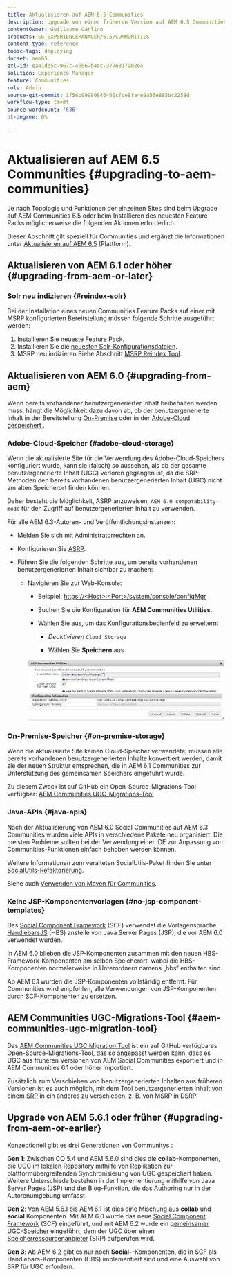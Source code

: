 ```yaml
---
title: Aktualisieren auf AEM 6.5 Communities
description: Upgrade von einer früheren Version auf AEM 6.5 Communities
contentOwner: Guillaume Carlino
products: SG_EXPERIENCEMANAGER/6.5/COMMUNITIES
content-type: reference
topic-tags: deploying
docset: aem65
exl-id: ea41d35c-967c-4606-b4ec-377e817902e4
solution: Experience Manager
feature: Communities
role: Admin
source-git-commit: 1f56c99980846400cfde8fa4e9a55e885bc2258d
workflow-type: tm+mt
source-wordcount: '636'
ht-degree: 0%

---
```


# Aktualisieren auf AEM 6.5 Communities {#upgrading-to-aem-communities}

Je nach Topologie und Funktionen der einzelnen Sites sind beim Upgrade auf AEM Communities 6.5 oder beim Installieren des neuesten Feature Packs möglicherweise die folgenden Aktionen erforderlich.

Dieser Abschnitt gilt speziell für Communities und ergänzt die Informationen unter [Aktualisieren auf AEM 6.5](/help/sites-deploying/upgrade.md) (Plattform).

## Aktualisieren von AEM 6.1 oder höher {#upgrading-from-aem-or-later}

### Solr neu indizieren {#reindex-solr}

Bei der Installation eines neuen Communities Feature Packs auf einer mit MSRP konfigurierten Bereitstellung müssen folgende Schritte ausgeführt werden:

1. Installieren Sie [neueste Feature Pack](/help/communities/deploy-communities.md#latestfeaturepack).
1. Installieren Sie die [neuesten Solr-Konfigurationsdateien](/help/communities/msrp.md#upgrading).
1. MSRP neu indizieren
Siehe Abschnitt [MSRP Reindex Tool](/help/communities/msrp.md#msrp-reindex-tool).

## Aktualisieren von AEM 6.0 {#upgrading-from-aem}

Wenn bereits vorhandener benutzergenerierter Inhalt beibehalten werden muss, hängt die Möglichkeit dazu davon ab, ob der benutzergenerierte Inhalt in der Bereitstellung [On-Premise](#on-premise-storage) oder in der [Adobe-Cloud gespeichert &#x200B;](#adobe-cloud-storage).

### Adobe-Cloud-Speicher {#adobe-cloud-storage}

Wenn die aktualisierte Site für die Verwendung des Adobe-Cloud-Speichers konfiguriert wurde, kann sie (falsch) so aussehen, als ob der gesamte benutzergenerierte Inhalt (UGC) verloren gegangen ist, da die SRP-Methoden den bereits vorhandenen benutzergenerierten Inhalt (UGC) nicht am alten Speicherort finden können.

Daher besteht die Möglichkeit, ASRP anzuweisen, `AEM 6.0 compatability-mode` für den Zugriff auf benutzergenerierten Inhalt zu verwenden.

Für alle AEM 6.3-Autoren- und Veröffentlichungsinstanzen:

* Melden Sie sich mit Administratorrechten an.
* Konfigurieren Sie [ASRP](/help/communities/asrp.md).
* Führen Sie die folgenden Schritte aus, um bereits vorhandenen benutzergenerierten Inhalt sichtbar zu machen:

   * Navigieren Sie zur Web-Konsole:

      * Beispiel: [https://&lt;Host>:&lt;Port>/system/console/configMgr](https://localhost:4502/system/console/configMgr)

      * Suchen Sie die Konfiguration für **AEM Communities Utilities**.
      * Wählen Sie aus, um das Konfigurationsbedienfeld zu erweitern:

         * *Deaktivieren* `Cloud Storage`

         * Wählen Sie **Speichern** aus

     ![Dienstprogramme](assets/utilities.png)

### On-Premise-Speicher {#on-premise-storage}

Wenn die aktualisierte Site keinen Cloud-Speicher verwendete, müssen alle bereits vorhandenen benutzergenerierten Inhalte konvertiert werden, damit sie der neuen Struktur entsprechen, die in AEM 6.1 Communities zur Unterstützung des gemeinsamen Speichers eingeführt wurde.

Zu diesem Zweck ist auf GitHub ein Open-Source-Migrations-Tool verfügbar:
[AEM Communities UGC-Migrations-Tool](https://github.com/Adobe-Marketing-Cloud/communities-ugc-migration)

### Java-APIs {#java-apis}

Nach der Aktualisierung von AEM 6.0 Social Communities auf AEM 6.3 Communities wurden viele APIs in verschiedene Pakete neu organisiert. Die meisten Probleme sollten bei der Verwendung einer IDE zur Anpassung von Communities-Funktionen einfach behoben werden können.

Weitere Informationen zum veralteten SocialUtils-Paket finden Sie unter [SocialUtils-Refaktorierung](/help/communities/socialutils.md).

Siehe auch [Verwenden von Maven für Communities](/help/communities/maven.md).

### Keine JSP-Komponentenvorlagen {#no-jsp-component-templates}

Das [Social Component Framework](/help/communities/scf.md) (SCF) verwendet die Vorlagensprache [HandlebarsJS](https://handlebarsjs.com/) (HBS) anstelle von Java Server Pages (JSP), die vor AEM 6.0 verwendet wurden.

In AEM 6.0 blieben die JSP-Komponenten zusammen mit den neuen HBS-Framework-Komponenten am selben Speicherort, wobei die HBS-Komponenten normalerweise in Unterordnern namens „hbs“ enthalten sind.

Ab AEM 6.1 wurden die JSP-Komponenten vollständig entfernt. Für Communities wird empfohlen, alle Verwendungen von JSP-Komponenten durch SCF-Komponenten zu ersetzen.

## AEM Communities UGC-Migrations-Tool {#aem-communities-ugc-migration-tool}

Das [AEM Communities UGC Migration Tool](https://github.com/Adobe-Marketing-Cloud/communities-ugc-migration) ist ein auf GitHub verfügbares Open-Source-Migrations-Tool, das so angepasst werden kann, dass es UGC aus früheren Versionen von AEM Social Communities exportiert und in AEM Communities 6.1 oder höher importiert.

Zusätzlich zum Verschieben von benutzergenerierten Inhalten aus früheren Versionen ist es auch möglich, mit dem Tool benutzergenerierten Inhalt von einem [SRP](/help/communities/working-with-srp.md) in ein anderes zu verschieben, z. B. von MSRP in DSRP.

## Upgrade von AEM 5.6.1 oder früher {#upgrading-from-aem-or-earlier}

Konzeptionell gibt es drei Generationen von Communitys :

**Gen 1**: Zwischen CQ 5.4 und AEM 5.6.0 sind dies die **collab**-Komponenten, die UGC im lokalen Repository mithilfe von Replikation zur plattformübergreifenden Synchronisierung von UGC gespeichert haben. Weitere Unterschiede bestehen in der Implementierung mithilfe von Java Server Pages (JSP) und der Blog-Funktion, die das Authoring nur in der Autorenumgebung umfasst.

**Gen 2**: Von AEM 5.6.1 bis AEM 6.1 ist dies eine Mischung aus **collab** und **social** Komponenten. Mit AEM 6.0 wurde das neue [Social Component Framework](/help/communities/scf.md) (SCF) eingeführt, und mit AEM 6.2 wurde ein [gemeinsamer UGC-Speicher](/help/communities/working-with-srp.md) eingeführt, dem der UGC über einen [Speicherressourcenanbieter](/help/communities/srp.md) (SRP) aufgerufen wird.

**Gen 3**: Ab AEM 6.2 gibt es nur noch **Social-**-Komponenten, die in SCF als Handlebars-Komponenten (HBS) implementiert sind und eine Auswahl von SRP für UGC erfordern.
